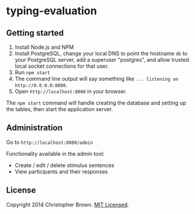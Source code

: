 # typing-evaluation


## Getting started

1. Install Node.js and NPM
2. Install PostgreSQL, change your local DNS to point the hostname `db` to your PostgreSQL server, add a superuser "postgres", and allow trusted local socket connections for that user.
2. Run `npm start`
3. The command line output will say something like `... listening on http://0.0.0.0:8080`.
4. Open `http://localhost:8080` in your browser.

The `npm start` command will handle creating the database and setting up the tables, then start the application server.


## Administration

Go to `http://localhost:8080/admin`

Functionality available in the admin tool:

* Create / edit / delete stimulus sentences
* View participants and their responses


## License

Copyright 2014 Christopher Brown. [MIT Licensed](http://opensource.org/licenses/MIT).
